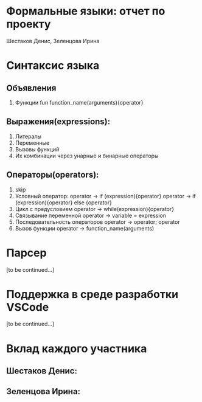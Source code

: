 # Формальные языки: отчет по проекту
Шестаков Денис, Зеленцова Ирина

# Синтаксис языка

## Объявления

1. Функции
fun function_name(arguments){operator}
## Выражения(expressions):
1. Литералы
2. Переменные
3. Вызовы функций
4. Их комбинации через унарные и бинарные операторы
## Операторы(operators):
1. skip
2. Условный оператор:
operator -> if (expression){operator}
operator -> if (expression){operator} else {operator}
3. Цикл с предусловием
operator -> while(expression){operator}
4. Связывание переменной
operator -> variable = expression
5. Последовательность операторов
 operator -> operator; operator
6. Вызов функции
operator -> function_name(arguments)


# Парсер
[to be continued...]

# Поддержка в среде разработки VSCode
[to be continued...]

# Вклад каждого участника
## Шестаков Денис:

## Зеленцова Ирина:
